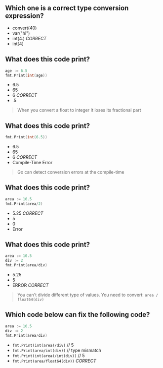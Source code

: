 ## Which one is a correct type conversion expression?
* convert(40)
* var("hi")
* int(4.) *CORRECT*
* int[4]

## What does this code print?
```go
age := 6.5
fmt.Print(int(age))
```
* 6.5
* 65
* 6 *CORRECT*
* .5

> When you convert a float to integer
> It loses its fractional part

## What does this code print?
```go
fmt.Print(int(6.5))
```
* 6.5
* 65
* 6 *CORRECT*
* Compile-Time Error 

> Go can detect conversion errors at the compile-time

## What does this code print?
```go
area := 10.5
fmt.Print(area/2)
```
* 5.25 *CORRECT*
* 5 
* 0
* Error

## What does this code print?
```go
area := 10.5
div := 2
fmt.Print(area/div)
```
* 5.25
* 5
* ERROR *CORRECT*

> You can't divide different type of values.
> You need to convert: `area / float64(div)`

## Which code below can fix the following code?
```go
area := 10.5
div := 2
fmt.Print(area/div)
```
* `fmt.Print(int(area)/div)`      // 5
* `fmt.Print(area/int(div))`      // type mismatch
* `fmt.Print(int(area)/int(div))` // 5
* `fmt.Print(area/float64(div))`  *CORRECT*
